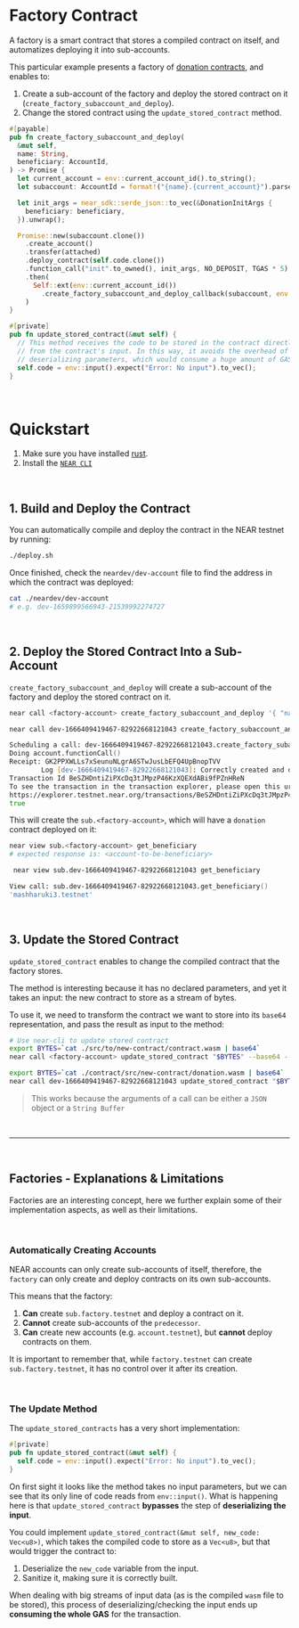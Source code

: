 # Factory Contract

A factory is a smart contract that stores a compiled contract on itself, and automatizes deploying it into
sub-accounts.

This particular example presents a factory of [donation contracts](https://github.com/near-examples/donation-rust),
and enables to:

1. Create a sub-account of the factory and deploy the stored contract on it (`create_factory_subaccount_and_deploy`).
2. Change the stored contract using the `update_stored_contract` method.

```rust
#[payable]
pub fn create_factory_subaccount_and_deploy(
  &mut self,
  name: String,
  beneficiary: AccountId,
) -> Promise {
  let current_account = env::current_account_id().to_string();
  let subaccount: AccountId = format!("{name}.{current_account}").parse().unwrap();

  let init_args = near_sdk::serde_json::to_vec(&DonationInitArgs {
    beneficiary: beneficiary,
  }).unwrap();

  Promise::new(subaccount.clone())
    .create_account()
    .transfer(attached)
    .deploy_contract(self.code.clone())
    .function_call("init".to_owned(), init_args, NO_DEPOSIT, TGAS * 5)
    .then(
      Self::ext(env::current_account_id())
        .create_factory_subaccount_and_deploy_callback(subaccount, env::predecessor_account_id(), attached),
    )
}

#[private]
pub fn update_stored_contract(&mut self) {
  // This method receives the code to be stored in the contract directly
  // from the contract's input. In this way, it avoids the overhead of
  // deserializing parameters, which would consume a huge amount of GAS
  self.code = env::input().expect("Error: No input").to_vec();
}
```

<br />

# Quickstart

1. Make sure you have installed [rust](https://rust.org/).
2. Install the [`NEAR CLI`](https://github.com/near/near-cli#setup)

<br />

## 1. Build and Deploy the Contract

You can automatically compile and deploy the contract in the NEAR testnet by running:

```bash
./deploy.sh
```

Once finished, check the `neardev/dev-account` file to find the address in which the contract was deployed:

```bash
cat ./neardev/dev-account
# e.g. dev-1659899566943-21539992274727
```

<br />

## 2. Deploy the Stored Contract Into a Sub-Account

`create_factory_subaccount_and_deploy` will create a sub-account of the factory and deploy the
stored contract on it.

```bash
near call <factory-account> create_factory_subaccount_and_deploy '{ "name": "sub", "beneficiary": "<account-to-be-beneficiary>"}' --deposit 1.24 --accountId <account-id> --gas 300000000000000
```

```bash
near call dev-1666409419467-82922668121043 create_factory_subaccount_and_deploy '{ "name": "sub", "beneficiary": "mashharuki3.testnet"}' --deposit 1.24 --accountId dev-1666409419467-82922668121043 --gas 300000000000000
```

```zsh
Scheduling a call: dev-1666409419467-82922668121043.create_factory_subaccount_and_deploy({ "name": "sub", "beneficiary": "mashharuki3.testnet"}) with attached 1.24 NEAR
Doing account.functionCall()
Receipt: GK2PPXWLLs7xSeunuNLgrA6STwJusLbEFQ4UpBnopTVV
        Log [dev-1666409419467-82922668121043]: Correctly created and deployed to sub.dev-1666409419467-82922668121043
Transaction Id BeSZHDntiZiPXcDq3tJMpzP46KzXQEXdABi9fPZnHReN
To see the transaction in the transaction explorer, please open this url in your browser
https://explorer.testnet.near.org/transactions/BeSZHDntiZiPXcDq3tJMpzP46KzXQEXdABi9fPZnHReN
true
```

This will create the `sub.<factory-account>`, which will have a `donation` contract deployed on it:

```bash
near view sub.<factory-account> get_beneficiary
# expected response is: <account-to-be-beneficiary>
```

```bash
 near view sub.dev-1666409419467-82922668121043 get_beneficiary
```

```zsh
View call: sub.dev-1666409419467-82922668121043.get_beneficiary()
'mashharuki3.testnet'
```

<br />

## 3. Update the Stored Contract

`update_stored_contract` enables to change the compiled contract that the factory stores.

The method is interesting because it has no declared parameters, and yet it takes
an input: the new contract to store as a stream of bytes.

To use it, we need to transform the contract we want to store into its `base64`
representation, and pass the result as input to the method:

```bash
# Use near-cli to update stored contract
export BYTES=`cat ./src/to/new-contract/contract.wasm | base64`
near call <factory-account> update_stored_contract "$BYTES" --base64 --accountId <factory-account> --gas 30000000000000
```

```bash
export BYTES=`cat ./contract/src/new-contract/donation.wasm | base64`
near call dev-1666409419467-82922668121043 update_stored_contract "$BYTES" --base64 --accountId dev-1666409419467-82922668121043 --gas 30000000000000
```

> This works because the arguments of a call can be either a `JSON` object or a `String Buffer`

<br>

---

<br>

## Factories - Explanations & Limitations

Factories are an interesting concept, here we further explain some of their implementation aspects,
as well as their limitations.

<br>

### Automatically Creating Accounts

NEAR accounts can only create sub-accounts of itself, therefore, the `factory` can only create and
deploy contracts on its own sub-accounts.

This means that the factory:

1. **Can** create `sub.factory.testnet` and deploy a contract on it.
2. **Cannot** create sub-accounts of the `predecessor`.
3. **Can** create new accounts (e.g. `account.testnet`), but **cannot** deploy contracts on them.

It is important to remember that, while `factory.testnet` can create `sub.factory.testnet`, it has
no control over it after its creation.

<br>

### The Update Method

The `update_stored_contracts` has a very short implementation:

```rust
#[private]
pub fn update_stored_contract(&mut self) {
  self.code = env::input().expect("Error: No input").to_vec();
}
```

On first sight it looks like the method takes no input parameters, but we can see that its only
line of code reads from `env::input()`. What is happening here is that `update_stored_contract`
**bypasses** the step of **deserializing the input**.

You could implement `update_stored_contract(&mut self, new_code: Vec<u8>)`,
which takes the compiled code to store as a `Vec<u8>`, but that would trigger the contract to:

1. Deserialize the `new_code` variable from the input.
2. Sanitize it, making sure it is correctly built.

When dealing with big streams of input data (as is the compiled `wasm` file to be stored), this process
of deserializing/checking the input ends up **consuming the whole GAS** for the transaction.
